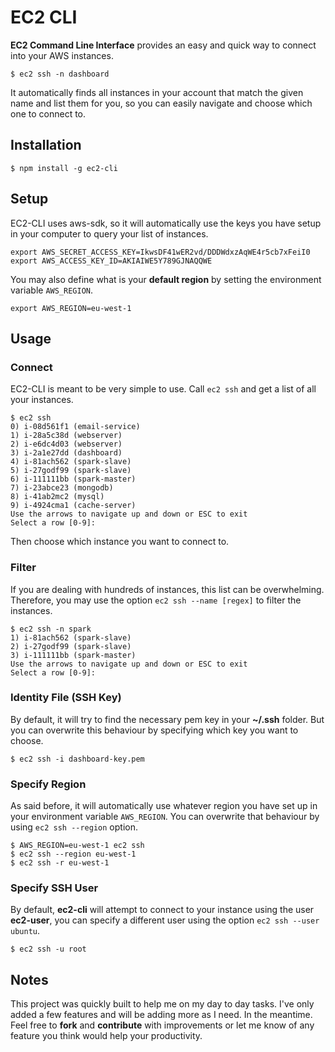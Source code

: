 EC2 CLI
===============

**EC2 Command Line Interface** provides an easy and quick way to connect into your AWS instances.

```shell
$ ec2 ssh -n dashboard
```
It automatically finds all instances in your account that match the given name and list them for you, so you can easily navigate and choose which one to connect to.


## Installation
```shell
$ npm install -g ec2-cli
```

## Setup
EC2-CLI uses aws-sdk, so it will automatically use the keys you have setup in your computer to query your list of instances.
```shell
export AWS_SECRET_ACCESS_KEY=IkwsDF41wER2vd/DDDWdxzAqWE4r5cb7xFeiI0
export AWS_ACCESS_KEY_ID=AKIAIWE5Y789GJNAQQWE
```
You may also define what is your **default region** by setting the environment variable `AWS_REGION`.
```shell
export AWS_REGION=eu-west-1
```

## Usage

### Connect
EC2-CLI is meant to be very simple to use. Call `ec2 ssh` and get a list of all your instances.
```shell
$ ec2 ssh
0) i-08d561f1 (email-service)
1) i-28a5c38d (webserver)
2) i-e6dc4d03 (webserver)
3) i-2a1e27dd (dashboard)
4) i-81ach562 (spark-slave)
5) i-27godf99 (spark-slave)
6) i-111111bb (spark-master)
7) i-23abce23 (mongodb)
8) i-41ab2mc2 (mysql)
9) i-4924cma1 (cache-server)
Use the arrows to navigate up and down or ESC to exit
Select a row [0-9]:
```
Then choose which instance you want to connect to.

### Filter
If you are dealing with hundreds of instances, this list can be overwhelming. Therefore, you may use the option `ec2 ssh --name [regex]` to filter the instances.
```shell
$ ec2 ssh -n spark
1) i-81ach562 (spark-slave)
2) i-27godf99 (spark-slave)
3) i-111111bb (spark-master)
Use the arrows to navigate up and down or ESC to exit
Select a row [0-9]:
```

### Identity File (SSH Key)
By default, it will try to find the necessary pem key in your **~/.ssh** folder. But you can overwrite this behaviour by specifying which key you want to choose.
```shell
$ ec2 ssh -i dashboard-key.pem
```

### Specify Region
As said before, it will automatically use whatever region you have set up in your environment variable `AWS_REGION`. You can overwrite that behaviour by using `ec2 ssh --region` option.
```shell
$ AWS_REGION=eu-west-1 ec2 ssh
$ ec2 ssh --region eu-west-1
$ ec2 ssh -r eu-west-1
```

### Specify SSH User
By default, **ec2-cli** will attempt to connect to your instance using the user **ec2-user**, you can specify a different user using the option `ec2 ssh --user ubuntu`.
```ssh
$ ec2 ssh -u root
```

## Notes
This project was quickly built to help me on my day to day tasks. I've only added a few features and will be adding more as I need. In the meantime. Feel free to **fork** and **contribute** with improvements or let me know of any feature you think would help your productivity.
